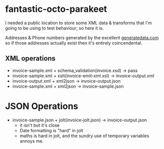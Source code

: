 # fantastic-octo-parakeet

I needed a public location to store some XML data & transforms that I'm going to be using to test behaviour; so here it is.

Addresses & Phone numbers generated by the excellent [generatedata.com](https://generatedata.com) so if those addresses actually exist then it's entirely coincendental.


## XML operations

- invoice-sample.xml + schema_validation(invoice.xsd) -> pass
- invoice-sample.xml + xslt(invoice-emit-xml.xsl) -> invoice-output.xml
- invoice-output.xml + xml2json -> invoice-output.json
- invoice-sample.xml + xml2json -> invoice-sample.json

# JSON Operations

- invoice-sample.json + jolt(invoice-jolt.json) -> invoice-output.json
  - it isn't but it's close
  - Date formatting is "hard" in jolt
  - maths is hard in jolt, and the sundry use of temporary variables annoys me.


